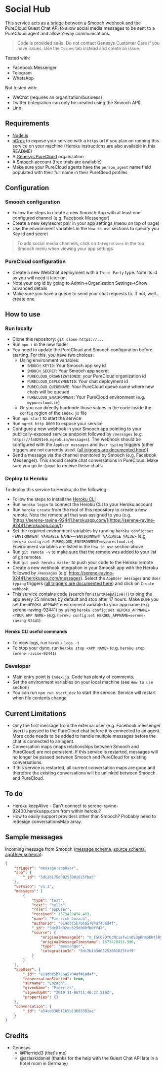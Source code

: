 # Social Hub

This service acts as a bridge between a Smooch webhook and the PureCloud Guest Chat API to allow social media messages to be sent to a PureCloud agent and allow 2-way communications.

>Code is provided as-is. Do not contact Genesys Customer Care if you have issues. Use the `Issues` tab instead and create an issue.

Tested with:
  * Facebook Messenger
  * Telegram
  * WhatsApp

Not tested with:
  * WeChat (requires an organization/business)
  * Twitter (integration can only be created using the Smooch API)
  * Line

## Requirements

* [Node.js](https://node.js)
* [nGrok](https://ngrok.com) to expose your service with a `https` url if you plan on running this service on your machine (Heroku instructions are also available in this README)
* A [Genesys PureCloud](https://www.genesys.com/platform/purecloud) organization
* A [Smooch](https://smooch.io) account (free trials are available)
* Make sure your PureCloud agents have the `person_agent` name field populated with their full name in their PureCloud profiles

## Configuration

### Smooch configuration

* Follow the steps to create a new Smooch App with at least one configured channel (e.g. Facebook Messenger) 
* Create a new key/secret pair in your app settings (menu on top of page)
* Use the environment variables in the `How to use` sections to specify you Key id and secret

>To add social media channels, click on `Integrations` in the top Smooch menu when viewing your app settings

### PureCloud configuration

* Create a new WebChat deployment with a `Third Party` type. Note its id as you will need it later on.
* Note your org id by going to Admin->Organization Settings->Show advanced details
* Make sure you have a queue to send your chat requests to. If not, well... create one.

## How to use

### Run locally

* Clone this repository: `git clone https://...`
* Run `npm i` in the new folder
* You need to update the PureCloud and Smooch configuration before starting. For this, you have two choices:
    * Using environment variables:
        * `SMOOCH_KEYID`: Your Smooch app key id
        * `SMOOCH_SECRET`: Your Smooch app secret
        * `PURECLOUD_ORGANIZATIONID`: your PureCloud organization id
        * `PURECLOUD_DEPLOYMENTID`: Your chat deployment id
        * `PURECLOUD_QUEUENAME`: Your PureCloud queue name where new chats will be queued
        * `PURECLOUD_ENVIRONMENT`: Your PureCloud environment (e.g. `mypurecloud.ie`)
    * Or you can directly hardcode those values in the code inside the `config` region of the `index.js` file
* Run `npm start` to start the service
* Run `ngrok http 8000` to expose your service
* Configure a new webhook in your Smooch app pointing to your publically-exposed service endpoint followed by `/messages` (e.g. `https://fa0291e0.ngrok.io/messages`). The webhook should be configured with the `AppUser messages` and `User typing` triggers (other triggers are not currently used. ([all triggers are documented here](https://docs.smooch.io/rest/#webhooks)))
* Send a message via the channel monitored by Smooch (e.g. Facebook Messenger). This should create chat conversations in PureCloud. Make sure you go `On Queue` to receive these chats.

### Deploy to Heroku

To deploy this service to Heroku, do the following:

* Follow the steps to install the [Heroku CLI](https://devcenter.heroku.com/articles/heroku-cli#download-and-install)
* Run `heroku login` to connect the Heroku CLI to your Heroku account
* Run `heroku create` from the root of this repository to create a new remote. Note the remote url that was assigned to you (e.g. [https://serene-ravine-92441.herokuapp.com/](https://serene-ravine-92441.herokuapp.com/))
* Set the required environment variables by running `heroku config:set <ENVIRONMENT VARIABLE NAME>=<ENVIRONMENT VARIABLE VALUE>` (e.g. `heroku config:set PURECLOUD_ENVIRONMENT=mypurecloud.ie`). Environment variables are listed in the `How to use` section above.
* Run `git remote -v` to make sure that the remote was added to your list of git remotes
* Run `git push heroku master` to push your code to the Heroku remote
* Create a new webhook integration in your Smoosh app with the Heroku followed by `/messages` (e.g. https://serene-ravine-92441.herokuapp.com/messages). Select the `AppUser messages` and `User typing` triggers ([all triggers are documented here](https://docs.smooch.io/rest/#webhooks)) and click on `Create webhook`.
* This service contains code (search for `startKeepAlive()`) to ping the app every 25 minutes by default and stop after 17 hours. Make sure you set the `HEROKU_APPNAME` environment variable to your app name (e.g. serene-raving-92441) by using `heroku config:set HEROKU_APPNAME=<YOUR APP NAME>` (e.g. `heroku config:set HEROKU_APPNAME=serene-raving-92441`)

#### Heroku CLI useful commands

* To view logs, run `heroku logs -t`
* To stop your dyno, run `heroku stop <APP NAME>` (e.g. `heroku stop serene-ravine-92441`)

### Developer

* Main entry point is `index.js`. Code has plenty of comments.
* Set the environment variables on your local machine (see `How to use` section)
* You can run `npm run start_dev` to start the service. Service will restart when file contents change

## Current Limitations

* Only the first message from the external user (e.g. Facebook messenger user) is passed to the PureCloud chat before it is connected to an agent. More code needs to be added to handle multiple messages before the chat is connected to an agent.
* Conversation maps (maps relationships between Smooch and PureCloud) are not persistent. If this service is restarted, messages will no longer be passed between Smooch and PureCloud for existing conversations.
* If this service is restarted, all current conversation maps are gone and therefore the existing conversations will be unlinked between Smooch and PureCloud.

## To do

* Heroku keepAlive - Can't connect to serene-ravine-92400.herokuapp.com from within heroku?
* How to easily support providers other than Smooch? Probably need to redesign conversationsMap array.

## Sample messages

Incoming message from Smooch ([message schema](https://docs.smooch.io/rest/#message-schema), [source schema](https://docs.smooch.io/rest/#sourcedestination-schema), [appUser schema](https://docs.smooch.io/rest/#schema)):

```json
{
    "trigger": "message:appUser",
    "app": {
        "_id": "5dc2b175d08253001025fba5"
    },
    "version": "v1.1",
    "messages": [
        {
            "type": "text",
            "text": "hello",
            "role": "appUser",
            "received": 1573420434.483,
            "name": "Pierrick Lozach",
            "authorId": "e19ddc5b766a5704af46ad4f",
            "_id": "5dc87d92ec629d000fb0ff42",
            "source": {
                "originalMessageId": "m_IGCOEDYUcNciafwivOSQpKnmoKWtlRy-E6rctV9kvH_p-xaKaU8_JNgcoR1nEnaUxzNFdZ_YpeUifXZaonj2Uw",
                "originalMessageTimestamp": 1573420433.996,
                "type": "messenger",
                "integrationId": "5dc2b1b3d08253001025fef9"
            }
        }
    ],
    "appUser": {
        "_id": "e19ddc5b766a5704af46ad4f",
        "conversationStarted": true,
        "surname": "Lozach",
        "givenName": "Pierrick",
        "signedUpAt": "2019-11-06T11:46:27.516Z",
        "properties": {}
    },
    "conversation": {
        "_id": "a54ce036bf1b5b13683302ae"
    }
}
```

## Credits

* Genesys
    * @PierrickI3 (that's me)
    * @szlaskidaniel (thanks for the help with the Guest Chat API late in a hotel room in Germany)